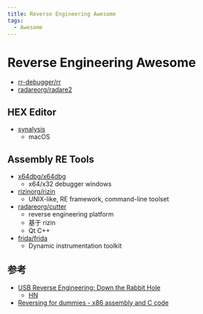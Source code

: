 ```yaml
---
title: Reverse Engineering Awesome
tags:
  - Awesome
---
```


# Reverse Engineering Awesome

- [rr-debugger/rr](https://github.com/rr-debugger/rr)
- [radareorg/radare2](https://github.com/radareorg/radare2)

## HEX Editor

- [synalysis](https://www.synalysis.net/)
  - macOS

## Assembly RE Tools

- [x64dbg/x64dbg](https://github.com/x64dbg/x64dbg)
  - x64/x32 debugger windows
- [rizinorg/rizin](https://github.com/rizinorg/rizin)
  - UNIX-like, RE framework, command-line toolset
- [radareorg/cutter](https://github.com/radareorg/cutter)
  - reverse engineering platform
  - 基于 rizin
  - Qt C++
- [frida/frida](https://github.com/frida/frida)
  - Dynamic instrumentation toolkit

## 参考

- [USB Reverse Engineering: Down the Rabbit Hole](http://devalias.net/devalias/2018/05/13/usb-reverse-engineering-down-the-rabbit-hole/)
  - [HN](https://news.ycombinator.com/item?id=17164700)
- [Reversing for dummies - x86 assembly and C code](https://0x41.cf/reversing/2021/07/21/reversing-x86-and-c-code-for-beginners.html)
